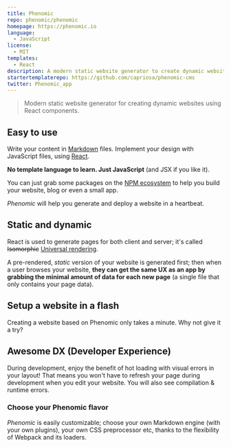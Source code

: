 ```yaml
---
title: Phenomic
repo: phenomic/phenomic
homepage: https://phenomic.io
language:
  - JavaScript
license:
  - MIT
templates:
  - React
description: A modern static website generator to create dynamic website using React components.
startertemplaterepo: https://github.com/capriosa/phenomic-cms
twitter: Phenomic_app
---
```


> Modern static website generator for creating dynamic websites using React
> components.

## Easy to use

Write your content in [Markdown](https://en.wikipedia.org/wiki/Markdown) files.
Implement your design with JavaScript files, using [React](https://facebook.github.io/react/).

**No template language to learn. Just JavaScript** (and JSX if you like it).

You can just grab some packages on the [NPM ecosystem](https://npmjs.org/)
to help you build your website, blog or even a small app.

_Phenomic_ will help you generate and deploy a website in a heartbeat.

## Static and dynamic

React is used to generate pages for both client and server; it's called ~~Isomorphic~~ [Universal rendering](https://medium.com/@mjackson/universal-javascript-4761051b7ae9).

A pre-rendered, _static_ version of your website is generated first; then when
a user browses your website, **they can get the same UX as an app by grabbing
the minimal amount of data for each new page**
(a single file that only contains your page data).

## Setup a website in a flash

Creating a website based on Phenomic only takes a minute. Why not give it a try?

## Awesome DX (Developer Experience)

During development, enjoy the benefit of hot loading with visual errors in your
layout! That means you won't have to refresh your page during development when
you edit your website. You will also see compilation & runtime errors.

### Choose your Phenomic flavor

_Phenomic_ is easily customizable; choose your own Markdown engine
(with your own plugins), your own CSS preprocessor etc, thanks to the
flexibility of Webpack and its loaders.
